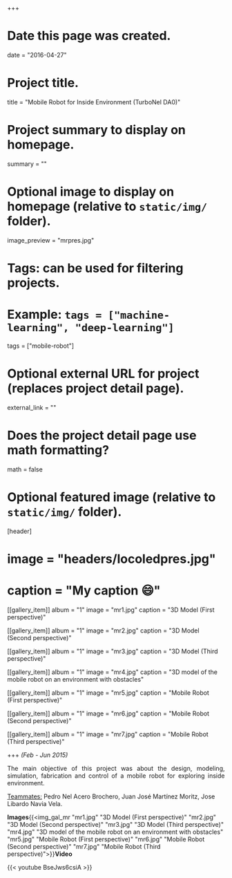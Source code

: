 +++
# Date this page was created.
date = "2016-04-27"

# Project title.
title = "Mobile Robot for Inside Environment (TurboNel DA0)"

# Project summary to display on homepage.
summary = ""

# Optional image to display on homepage (relative to `static/img/` folder).
image_preview = "mrpres.jpg"

# Tags: can be used for filtering projects.
# Example: `tags = ["machine-learning", "deep-learning"]`
tags = ["mobile-robot"]

# Optional external URL for project (replaces project detail page).
external_link = ""

# Does the project detail page use math formatting?
math = false

# Optional featured image (relative to `static/img/` folder).
[header]
# image = "headers/locoledpres.jpg"
# caption = "My caption :smile:"

[[gallery_item]]
 album = "1"
 image = "mr1.jpg"
 caption = "3D Model (First perspective)"
    
[[gallery_item]]
 album = "1"
 image = "mr2.jpg"
 caption = "3D Model (Second perspective)"

[[gallery_item]]
 album = "1"
 image = "mr3.jpg"
 caption = "3D Model (Third perspective)"
    
[[gallery_item]]
 album = "1"
 image = "mr4.jpg"
 caption = "3D model of the mobile robot on an environment with obstacles"
 
 [[gallery_item]]
 album = "1"
 image = "mr5.jpg"
 caption = "Mobile Robot (First perspective)"
    
[[gallery_item]]
 album = "1"
 image = "mr6.jpg"
 caption = "Mobile Robot (Second perspective)"

[[gallery_item]]
 album = "1"
 image = "mr7.jpg"
 caption = "Mobile Robot (Third perspective)"

+++
*(Feb - Jun 2015)*

<p align="justify">The main objective of this project was about the design, modeling, simulation, fabrication and control of a mobile robot for exploring inside environment.</p>

<p><u>Teammates:</u> Pedro Nel Acero Brochero, Juan José Martínez Moritz, Jose Libardo Navia Vela.</p>

**Images**{{<img_gal_mr "mr1.jpg" "3D Model (First perspective)" "mr2.jpg" "3D Model (Second perspective)" "mr3.jpg" "3D Model (Third perspective)" "mr4.jpg" "3D model of the mobile robot on an environment with obstacles" "mr5.jpg" "Mobile Robot (First perspective)" "mr6.jpg" "Mobile Robot (Second perspective)" "mr7.jpg" "Mobile Robot (Third perspective)">}}**Video**

{{< youtube BseJws6csiA >}}
